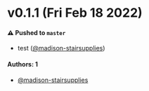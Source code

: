 # v0.1.1 (Fri Feb 18 2022)

#### ⚠️ Pushed to `master`

- test ([@madison-stairsupplies](https://github.com/madison-stairsupplies))

#### Authors: 1

- [@madison-stairsupplies](https://github.com/madison-stairsupplies)
